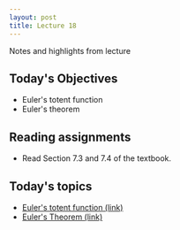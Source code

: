 ```yaml
---
layout: post
title: Lecture 18
---
```


Notes and highlights from lecture

## Today's Objectives

* Euler's totent function
* Euler's theorem

## Reading assignments

* Read Section 7.3 and 7.4 of the textbook.

## Today's topics
* <a target="_parent" href="https://wcasper.github.io/math430spring2023/topics/019-euler-totent.html">Euler's totent function (link)</a>
* <a target="_parent" href="https://wcasper.github.io/math430spring2023/topics/020-eulers-theorem.html">Euler's Theorem (link)</a>


